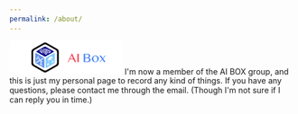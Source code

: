 ```yaml
---
permalink: /about/
---
```

<!-- Show an image -->
<img src="/assets/images/ai-box-logo.png" alt="AI BOX logo" width="200"/>
I'm now a member of the AI BOX group, and this is just my personal page to record any kind of things. If you have any questions, please contact me through the email. (Though I'm not sure if I can reply you in time.)
